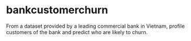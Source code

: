 # bankcustomerchurn
From a dataset provided by a leading commercial bank in Vietnam, profile customers of the bank and predict who are likely to churn.
